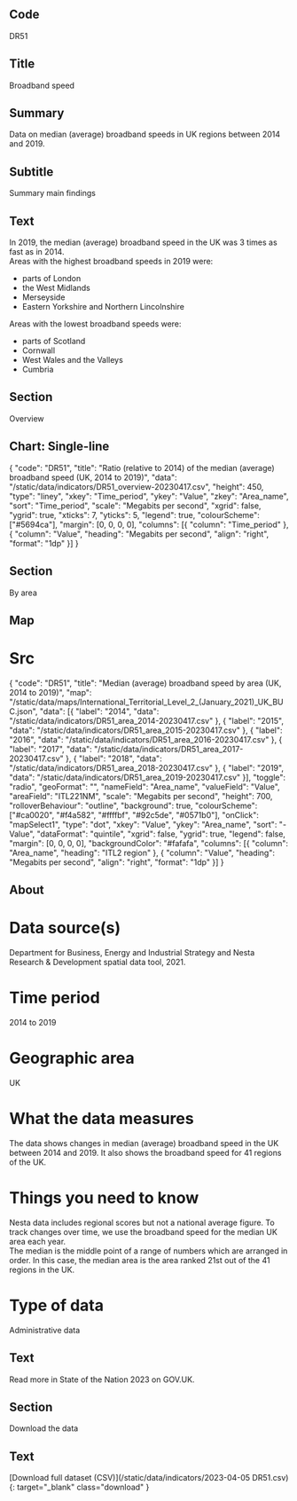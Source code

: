 ## Code
DR51

## Title
Broadband speed

## Summary
Data on median (average) broadband speeds in UK regions between 2014 and 2019.

## Subtitle
Summary main findings

## Text
In 2019, the median (average) broadband speed in the UK was 3 times as fast as in 2014.
<br>
Areas with the highest broadband speeds in 2019 were:
<ul class="govuk-list">
<li>parts of London</li>
<li>the West Midlands</li>
<li>Merseyside</li>
<li>Eastern Yorkshire and Northern Lincolnshire</li>
</ul>

Areas with the lowest broadband speeds were:
<ul class="govuk-list">
<li>parts of Scotland</li>
<li>Cornwall</li>
<li>West Wales and the Valleys</li>
<li>Cumbria</li>
</ul>

## Section
Overview

## Chart: Single-line
{ "code": "DR51", "title": "Ratio (relative to 2014) of the median (average) broadband speed (UK, 2014 to 2019)", "data": "/static/data/indicators/DR51_overview-20230417.csv", "height": 450, "type": "liney", "xkey": "Time_period", "ykey": "Value", "zkey": "Area_name", "sort": "Time_period", "scale": "Megabits per second", "xgrid": false, "ygrid": true, "xticks": 7, "yticks": 5, "legend": true, "colourScheme": ["#5694ca"], "margin": [0, 0, 0, 0], "columns": [{ "column": "Time_period" }, { "column": "Value", "heading": "Megabits per second", "align": "right", "format": "1dp" }] }

## Section
By area

## Map
# Src
{ "code": "DR51", "title": "Median (average) broadband speed by area (UK, 2014 to 2019)", "map": "/static/data/maps/International_Territorial_Level_2_(January_2021)_UK_BUC.json", "data": [{ "label": "2014", "data": "/static/data/indicators/DR51_area_2014-20230417.csv" }, { "label": "2015", "data": "/static/data/indicators/DR51_area_2015-20230417.csv" }, { "label": "2016", "data": "/static/data/indicators/DR51_area_2016-20230417.csv" }, { "label": "2017", "data": "/static/data/indicators/DR51_area_2017-20230417.csv" }, { "label": "2018", "data": "/static/data/indicators/DR51_area_2018-20230417.csv" }, { "label": "2019", "data": "/static/data/indicators/DR51_area_2019-20230417.csv" }], "toggle": "radio", "geoFormat": "", "nameField": "Area_name", "valueField": "Value", "areaField": "ITL221NM", "scale": "Megabits per second", "height": 700, "rolloverBehaviour": "outline", "background": true, "colourScheme": ["#ca0020", "#f4a582", "#ffffbf", "#92c5de", "#0571b0"], "onClick": "mapSelect1", "type": "dot", "xkey": "Value", "ykey": "Area_name", "sort": "-Value", "dataFormat": "quintile", "xgrid": false, "ygrid": true, "legend": false, "margin": [0, 0, 0, 0], "backgroundColor": "#fafafa", "columns": [{ "column": "Area_name", "heading": "ITL2 region" }, { "column": "Value", "heading": "Megabits per second", "align": "right", "format": "1dp" }] }

## About
# Data source(s)
Department for Business, Energy and Industrial Strategy and Nesta Research & Development spatial data tool, 2021.

# Time period
2014 to 2019

# Geographic area
UK

# What the data measures
The data shows changes in median (average) broadband speed in the UK between 2014 and 2019. It also shows the broadband speed for 41 regions of the UK.

# Things you need to know
Nesta data includes regional scores but not a national average figure. To track changes over time, we use the broadband speed for the median UK area each year. 
<br>
The median is the middle point of a range of numbers which are arranged in order. In this case, the median area is the area ranked 21st out of the 41 regions in the UK.

# Type of data
Administrative data

## Text
Read more in State of the Nation 2023 on GOV.UK.

## Section
Download the data

## Text
[Download full dataset (CSV)](/static/data/indicators/2023-04-05 DR51.csv){: target="_blank" class="download" }
